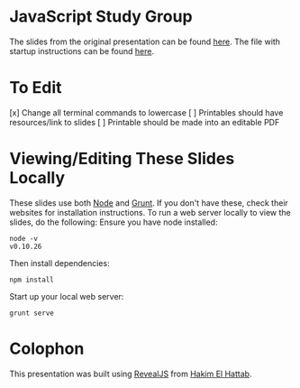 JavaScript Study Group
======================

The slides from the original presentation can be found [here](http://womenwhocodedc.com/intro-to-git/). The file with startup instructions can be found [here](http://womenwhocodedc.com/intro-to-git/intro-to-git.pdf).

# To Edit
[x] Change all terminal commands to lowercase
[ ] Printables should have resources/link to slides
[ ] Printable should be made into an editable PDF

# Viewing/Editing These Slides Locally
These slides use both [Node]() and [Grunt](). If you don't have these, check their websites for installation instructions. To run a web server locally to view the slides, do the following:
Ensure you have node installed:

    node -v
    v0.10.26

Then install dependencies:

    npm install

Start up your local web server:

    grunt serve

# Colophon
This presentation was built using [RevealJS](http://lab.hakim.se/reveal-js/#/) from [Hakim El Hattab](http://hakim.se/).
